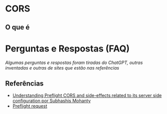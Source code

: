 # CORS

## O que é

# Perguntas e Respostas (FAQ)

_Algumas perguntas e respostas foram tiradas do ChatGPT, outras inventadas e outras de sites que estão nas referências_

## Referências

- [Understanding Preflight CORS and side-effects related to its server side configuration por Subhashis Mohanty](https://www.linkedin.com/pulse/understaing-preflight-cors-side-effects-related-its-server-mohanty/)
- [Preflight request](https://developer.mozilla.org/en-US/docs/Glossary/Preflight_request)